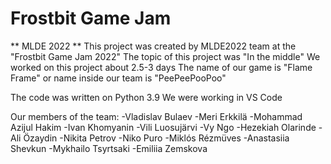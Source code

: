 # Frostbit Game Jam
** MLDE 2022 ** 
This project was created by MLDE2022 team at the "Frostbit Game Jam 2022"
The topic of this project was "In the middle"
We worked on this project about 2.5-3 days 
The name of our game is "Flame Frame" or name inside our team is "PeePeePooPoo"

The code was written on Python 3.9
We were working in VS Code

Our members of the team: -Vladislav Bulaev
                         -Meri Erkkilä
                         -Mohammad Azijul Hakim
                         -Ivan Khomyanin
                         -Vili Luosujärvi
                         -Vy Ngo
                         -Hezekiah Olarinde
                         -Ali Özaydin
                         -Nikita Petrov
                         -Niko Puro
                         -Miklós Rézmüves
                         -Anastasiia Shevkun
                         -Mykhailo Tsyrtsaki
                         -Emiliia Zemskova
